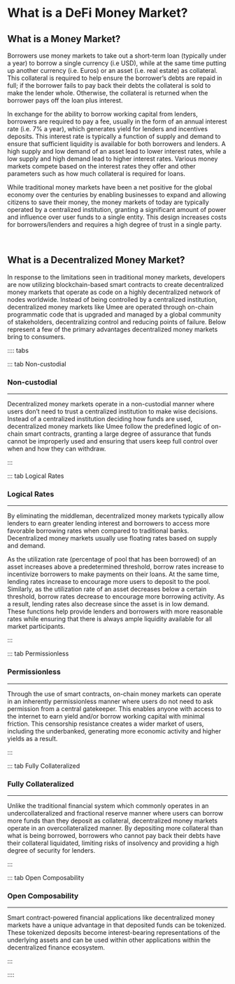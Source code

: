 # What is a DeFi Money Market?

## What is a Money Market?

Borrowers use money markets to take out a short-term loan (typically under a year) to borrow a single currency (i.e USD), while at the same time putting up another currency (i.e. Euros) or an asset (i.e. real estate) as collateral. This collateral is required to help ensure the borrower’s debts are repaid in full; if the borrower fails to pay back their debts the collateral is sold to make the lender whole. Otherwise, the collateral is returned when the borrower pays off the loan plus interest.

In exchange for the ability to borrow working capital from lenders, borrowers are required to pay a fee, usually in the form of an annual interest rate (i.e. 7% a year), which generates yield for lenders and incentives deposits. This interest rate is typically a function of supply and demand to ensure that sufficient liquidity is available for both borrowers and lenders. A high supply and low demand of an asset lead to lower interest rates, while a low supply and high demand lead to higher interest rates. Various money markets compete based on the interest rates they offer and other parameters such as how much collateral is required for loans.

While traditional money markets have been a net positive for the global economy over the centuries by enabling businesses to expand and allowing citizens to save their money, the money markets of today are typically operated by a centralized institution, granting a significant amount of power and influence over user funds to a single entity. This design increases costs for borrowers/lenders and requires a high degree of trust in a single party.

<br>

## What is a Decentralized Money Market?

In response to the limitations seen in traditional money markets, developers are now utilizing blockchain-based smart contracts to create decentralized money markets that operate as code on a highly decentralized network of nodes worldwide. Instead of being controlled by a centralized institution, decentralized money markets like Umee are operated through on-chain programmatic code that is upgraded and managed by a global community of stakeholders, decentralizing control and reducing points of failure. Below represent a few of the primary advantages decentralized money markets bring to consumers.

:::: tabs

::: tab Non-custodial

### Non-custodial

****

Decentralized money markets operate in a non-custodial manner where users don’t need to trust a centralized institution to make wise decisions. Instead of a centralized institution deciding how funds are used, decentralized money markets like Umee follow the predefined logic of on-chain smart contracts, granting a large degree of assurance that funds cannot be improperly used and ensuring that users keep full control over when and how they can withdraw.

:::

::: tab Logical Rates

### Logical Rates

****

By eliminating the middleman, decentralized money markets typically allow lenders to earn greater lending interest and borrowers to access more favorable borrowing rates when compared to traditional banks. Decentralized money markets usually use floating rates based on supply and demand. 

As the utilization rate (percentage of pool that has been borrowed) of an asset increases above a predetermined threshold, borrow rates increase to incentivize borrowers to make payments on their loans. At the same time, lending rates increase to encourage more users to deposit to the pool. Similarly, as the utilization rate of an asset decreases below a certain threshold, borrow rates decrease to encourage more borrowing activity. As a result, lending rates also decrease since the asset is in low demand. These functions help provide lenders and borrowers with more reasonable rates while ensuring that there is always ample liquidity available for all market participants.

:::

::: tab Permissionless

### Permissionless

****

Through the use of smart contracts, on-chain money markets can operate in an inherently permissionless manner where users do not need to ask permission from a central gatekeeper. This enables anyone with access to the internet to earn yield and/or borrow working capital with minimal friction. This censorship resistance creates a wider market of users, including the underbanked, generating more economic activity and higher yields as a result.

:::

::: tab Fully Collateralized

### Fully Collateralized

****

Unlike the traditional financial system which commonly operates in an undercollateralized and fractional reserve manner where users can borrow more funds than they deposit as collateral, decentralized money markets operate in an overcollateralized manner. By depositing more collateral than what is being borrowed, borrowers who cannot pay back their debts have their collateral liquidated, limiting risks of insolvency and providing a high degree of security for lenders.

:::

::: tab Open Composability

### Open Composability

****

Smart contract-powered financial applications like decentralized money markets have a unique advantage in that deposited funds can be tokenized. These tokenized deposits become interest-bearing representations of the underlying assets and can be used within other applications within the decentralized finance ecosystem.

:::

::::
